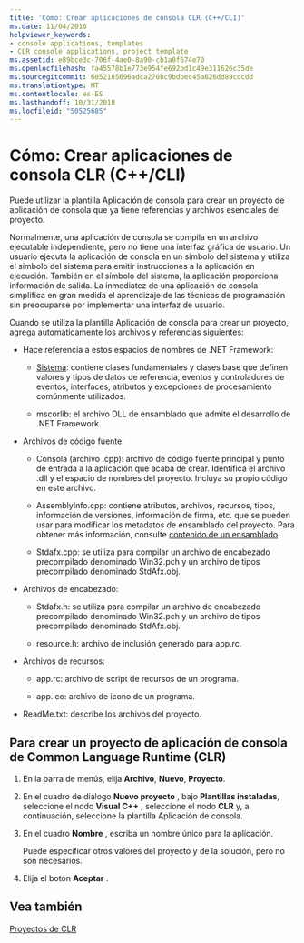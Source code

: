 ```yaml
---
title: 'Cómo: Crear aplicaciones de consola CLR (C++/CLI)'
ms.date: 11/04/2016
helpviewer_keywords:
- console applications, templates
- CLR console applications, project template
ms.assetid: e89bce3c-706f-4ae0-8a90-cb1a0f674e70
ms.openlocfilehash: fa45578b1e773e954fe692bd1c49e311626c35de
ms.sourcegitcommit: 6052185696adca270bc9bdbec45a626dd89cdcdd
ms.translationtype: MT
ms.contentlocale: es-ES
ms.lasthandoff: 10/31/2018
ms.locfileid: "50525685"
---
```

# <a name="how-to-create-clr-console-applications-ccli"></a>Cómo: Crear aplicaciones de consola CLR (C++/CLI)

Puede utilizar la plantilla Aplicación de consola para crear un proyecto de aplicación de consola que ya tiene referencias y archivos esenciales del proyecto.

Normalmente, una aplicación de consola se compila en un archivo ejecutable independiente, pero no tiene una interfaz gráfica de usuario. Un usuario ejecuta la aplicación de consola en un símbolo del sistema y utiliza el símbolo del sistema para emitir instrucciones a la aplicación en ejecución. También en el símbolo del sistema, la aplicación proporciona información de salida. La inmediatez de una aplicación de consola simplifica en gran medida el aprendizaje de las técnicas de programación sin preocuparse por implementar una interfaz de usuario.

Cuando se utiliza la plantilla Aplicación de consola para crear un proyecto, agrega automáticamente los archivos y referencias siguientes:

- Hace referencia a estos espacios de nombres de .NET Framework:

   - [Sistema](https://msdn.microsoft.com/library/system.appdomainmanager.appdomainmanager.aspx): contiene clases fundamentales y clases base que definen valores y tipos de datos de referencia, eventos y controladores de eventos, interfaces, atributos y excepciones de procesamiento comúnmente utilizados.

   - mscorlib: el archivo DLL de ensamblado que admite el desarrollo de .NET Framework.

- Archivos de código fuente:

   - Consola (archivo .cpp): archivo de código fuente principal y punto de entrada a la aplicación que acaba de crear. Identifica el archivo .dll y el espacio de nombres del proyecto. Incluya su propio código en este archivo.

   - AssemblyInfo.cpp: contiene atributos, archivos, recursos, tipos, información de versiones, información de firma, etc. que se pueden usar para modificar los metadatos de ensamblado del proyecto. Para obtener más información, consulte [contenido de un ensamblado](/dotnet/framework/app-domains/assembly-contents).

   - Stdafx.cpp: se utiliza para compilar un archivo de encabezado precompilado denominado Win32.pch y un archivo de tipos precompilado denominado StdAfx.obj.

- Archivos de encabezado:

   - Stdafx.h: se utiliza para compilar un archivo de encabezado precompilado denominado Win32.pch y un archivo de tipos precompilado denominado StdAfx.obj.

   - resource.h: archivo de inclusión generado para app.rc.

- Archivos de recursos:

   - app.rc: archivo de script de recursos de un programa.

   - app.ico: archivo de icono de un programa.

- ReadMe.txt: describe los archivos del proyecto.

## <a name="to-create-a-common-language-runtime-clr-console-app-project"></a>Para crear un proyecto de aplicación de consola de Common Language Runtime (CLR)

1. En la barra de menús, elija **Archivo**, **Nuevo**, **Proyecto**.

1. En el cuadro de diálogo **Nuevo proyecto** , bajo **Plantillas instaladas**, seleccione el nodo **Visual C++** , seleccione el nodo **CLR** y, a continuación, seleccione la plantilla Aplicación de consola.

1. En el cuadro **Nombre** , escriba un nombre único para la aplicación.

   Puede especificar otros valores del proyecto y de la solución, pero no son necesarios.

1. Elija el botón **Aceptar** .

## <a name="see-also"></a>Vea también

[Proyectos de CLR](../ide/files-created-for-clr-projects.md)

